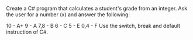 Create a C# program that calculates a student's grade from an integer. Ask the user for a number (x) and answer the following:

10 - A+
9 - A
7,8 - B
6 - C
5 - E
0,4 - F
Use the switch, break and default instruction of C#.